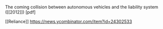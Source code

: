 The coming collision between autonomous vehicles and the liability system ([[2012]]) [pdf]

[[Reliance]] https://news.ycombinator.com/item?id=24302533